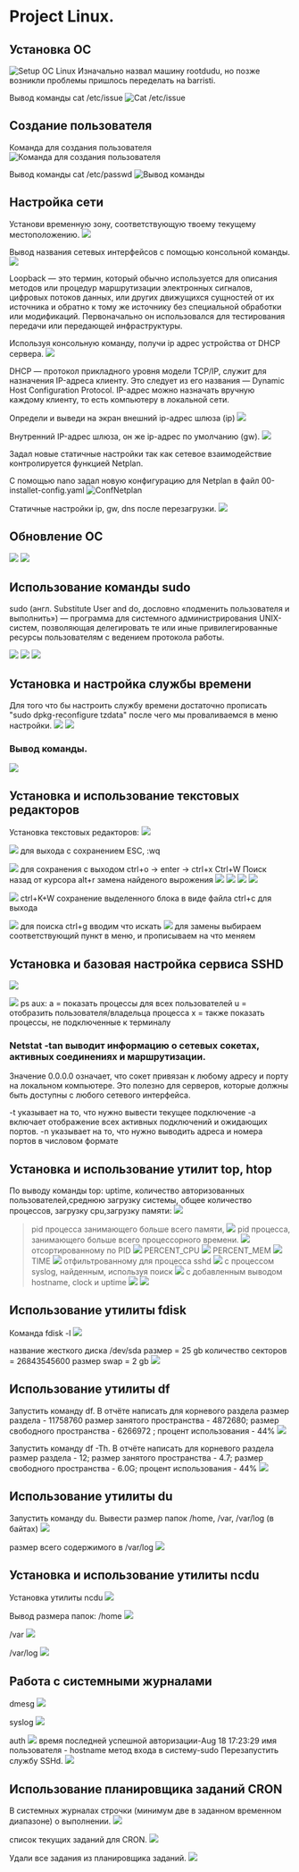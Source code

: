 # Project Linux.

## Установка ОС
![Setup OC Linux](Image/Setup.png)
 Изначально назвал машину rootdudu, но позже возникли проблемы пришлось переделать на barristi.

Вывод команды cat /etc/issue
![Cat /etc/issue](Image/cat.png)

## Создание пользователя

Команда для создания пользователя
![Команда для создания пользователя](Image/adduser.png)

Вывод команды cat /etc/passwd
![Вывод команды](Image/Снимок%20экрана%20от%202024-07-29%2013-38-28.png)

## Настройка сети

Установи временную зону, соответствующую твоему текущему местоположению.
![](Image/date.png)

Вывод названия сетевых интерфейсов с помощью консольной команды.
![](Image/Снимок%20экрана%20от%202024-07-29%2016-35-07.png)

Loopback — это термин, который обычно используется для описания методов или процедур маршрутизации электронных сигналов, цифровых потоков данных, или других движущихся сущностей от их источника и обратно к тому же источнику без специальной обработки или модификаций. Первоначально он использовался для тестирования передачи или передающей инфраструктуры.

Используя консольную команду, получи ip адрес устройства от DHCP сервера.
![](Image/Снимок%20экрана%20от%202024-07-29%2016-49-06.png)

DHCP — протокол прикладного уровня модели TCP/IP, служит для назначения IP-адреса клиенту. Это следует из его названия — Dynamic Host Configuration Protocol. IP-адрес можно назначать вручную каждому клиенту, то есть компьютеру в локальной сети.

Определи и выведи на экран внешний ip-адрес шлюза (ip)
![](Image/Снимок%20экрана%20от%202024-07-29%2017-01-04.png)


Внутренний IP-адрес шлюза, он же ip-адрес по умолчанию (gw).
![](Image/gw.png)

Задал новые статичные настройки так как сетевое взаимодействие контролируется функцией Netplan. 

С помощью nano задал новую конфигурацию для Netplan в файл 00-installet-config.yaml
![ConfNetplan](Image/netplan.png) 

Cтатичные настройки ip, gw, dns после перезагрузки.
![](Image/ping.png)

## Обновление ОС
![](Image/sudo.png)
![](Image/upgrade.png)


## Использование команды sudo

sudo (англ. Substitute User and do, дословно «подменить пользователя и выполнить») — программа для системного администрирования UNIX-систем, позволяющая делегировать те или иные привилегированные ресурсы пользователям с ведением протокола работы.

![](Image/Снимок%20экрана%20от%202024-08-04%2009-52-12.png)
![](Image/Снимок%20экрана%20от%202024-08-04%2009-57-13.png)
![](Image/Снимок%20экрана%20от%202024-08-04%2010-01-28.png)

## Установка и настройка службы времени
Для того что бы настроить службу времени достаточно прописать 
"sudo dpkg-reconfigure tzdata" после чего мы проваливаемся в меню настройки.
![](Image/Снимок%20экрана%20от%202024-08-04%2020-06-11.png)
![](Image/Снимок%20экрана%20от%202024-08-04%2020-06-42.png)
### Вывод команды.
![](Image/timedatectl.png)


## Установка и использование текстовых редакторов

Установка текстовых редакторов:
![](Image/install.png)

![](Image/test_vim.png)
для выхода с сохранением ESC, :wq

![](Image/test_nano.png)
для сохранения с выходом ctrl+o -> enter -> ctrl+x
Ctrl+W	Поиск назад от курсора 
alt+r замена найденого вырожения
![](Image/7.3.1.png)
![](Image/7.3.2.png)
![](Image/7.3.3.png)
![](Image/7.3.4.png)

![](Image/test_joe.png)
ctrl+K+W сохранение выделенного блока в виде файла ctrl+c для выхода

![](Image/7.3.1joe.png)
для поиска ctrl+g вводим что искать
![](Image/7.3.2joe.png)
для замены выбираем соответствующий пункт в меню, и прописываем на что меняем 

## Установка и базовая настройка сервиса SSHD

![](Image/install_ssh.png)

![](Image/ps.png)
ps aux: 
a = показать процессы для всех пользователей
u = отобразить пользователя/владельца процесса
x = также показать процессы, не подключенные к терминалу

### Netstat -tan выводит информацию о сетевых сокетах, активных соединениях и маршрутизации. 

Значение 0.0.0.0 означает, что сокет привязан к любому адресу и порту на локальном компьютере. Это полезно для серверов, которые должны быть доступны с любого сетевого интерфейса.

-t указывает на то, что нужно вывести текущее подключение
-a включает отображение всех активных подключений и ожидающих портов.
-n указывает на то, что нужно выводить адреса и номера портов в числовом формате

## Установка и использование утилит top, htop
По выводу команды top:
uptime, количество авторизованных пользователей,среднюю загрузку системы,
общее количество процессов, загрузку cpu,загрузку памяти:
![](Image/9.1.png)

>pid процесса занимающего больше всего памяти,
![](Image/9.2.png)
>pid процесса, занимающего больше всего процессорного времени.
![](Image/9.3.png)
отсортированному по 
>PID
![](Image/9.4.png)
>PERCENT_CPU
![](Image/9.5.png)
>PERCENT_MEM
![](Image/9.6.png)
>TIME
![](Image/9.7.png)
>отфильтрованному для процесса sshd
![](Image/9.8.png)
>с процессом syslog, найденным, используя поиск
![](Image/9.9.png)
>с добавленным выводом hostname, clock и uptime
![](Image/9.10.png)
![](Image/9.11.png)

## Использование утилиты fdisk

Команда fdisk -l
![](Image/fdisk.png)

название жесткого диска /dev/sda
размер = 25 gb
количество секторов = 26843545600
размер swap = 2 gb
![](Image/free.png)

## Использование утилиты df

Запустить команду df. В отчёте написать для корневого раздела
размер раздела - 11758760
размер занятого пространства - 4872680;
размер свободного пространства - 6266972 ;
процент использования - 44%
![](Image/df.png)

Запустить команду df -Th.
В отчёте написать для корневого раздела 
размер раздела - 12;
размер занятого пространства - 4.7;
размер свободного пространства - 6.0G;
процент использования - 44%
![](Image/df_Th.png)

## Использование утилиты du

Запустить команду du.
Вывести размер папок /home, /var, /var/log (в байтах)
![](Image/du.png)

размер всего содержимого в /var/log
![](Image/du_1.png)

## Установка и использование утилиты ncdu

Установка утилиты ncdu
![](Image/ncdu.png)

Вывод размера папок:
/home
![](Image/ncdu_home.png)

/var
![](Image/ncdu_var.png)

/var/log
![](Image/ncdu_log.png)

## Работа с системными журналами

dmesg
![](Image/dmesg.png)

syslog
![](Image/syslog.png)

auth
![](Image/auth.png)
время последней успешной авторизации-Aug 18 17:23:29
имя пользователя - hostname
метод входа в систему-sudo
Перезапустить службу SSHd.
![](Image/install_ssh.png)

## Использование планировщика заданий CRON

B системных журналах строчки (минимум две в заданном временном диапазоне) о выполнении.
![](Image/cron_uptime.png)

список текущих заданий для CRON.
![](Image/crontab.png)

Удали все задания из планировщика заданий.
![](Image/cron.png)
